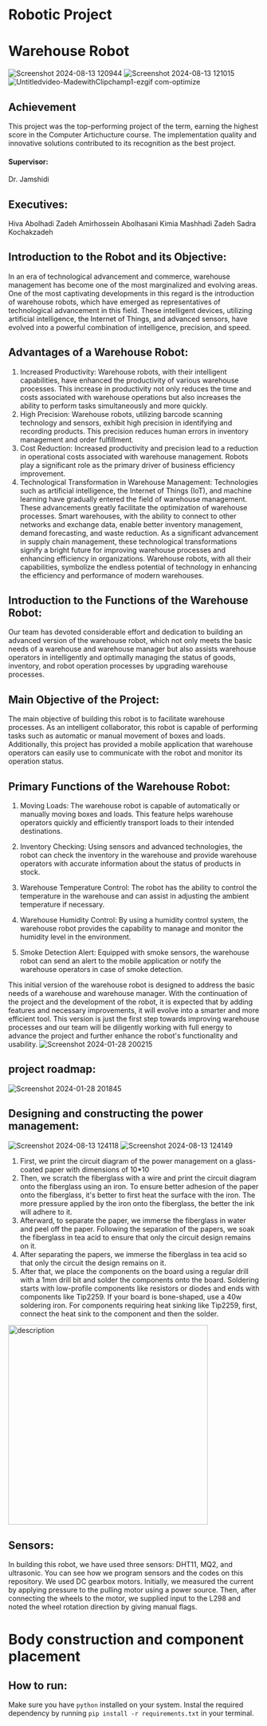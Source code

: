 # Robotic Project
# Warehouse Robot
![Screenshot 2024-08-13 120944](https://github.com/user-attachments/assets/dcd70d99-d0f7-4ab6-9b08-57bd2034f979)
![Screenshot 2024-08-13 121015](https://github.com/user-attachments/assets/988e52fd-9066-4501-87d0-776e88a2e824)
![Untitledvideo-MadewithClipchamp1-ezgif com-optimize](https://github.com/user-attachments/assets/5ad2d584-fbfd-4366-b079-c4a24f78387b)

## Achievement
This project was the top-performing project of the term, earning the highest score in the Computer Artichucture course. The implementation quality and innovative solutions contributed to its recognition as the best project.
#### Supervisor:
Dr. Jamshidi

## Executives:
Hiva Abolhadi Zadeh
Amirhossein Abolhasani
Kimia Mashhadi Zadeh
Sadra Kochakzadeh

## Introduction to the Robot and its Objective:
In an era of technological advancement and commerce, warehouse management has become one of the most marginalized and evolving areas. One of the most captivating developments in this regard is the introduction of warehouse robots, which have emerged as representatives
of technological advancement in this field. These intelligent devices, utilizing artificial intelligence, the Internet of Things, and advanced sensors, have evolved into a powerful combination of intelligence, precision, and speed.

## Advantages of a Warehouse Robot:
1. Increased Productivity:
Warehouse robots, with their intelligent capabilities, have enhanced the productivity of various warehouse processes. This increase in productivity not only reduces the time and costs associated with warehouse operations but also increases the ability to perform tasks simultaneously and more quickly.
2. High Precision:
Warehouse robots, utilizing barcode scanning technology and sensors, exhibit high precision in identifying and recording products. This precision reduces human errors in inventory management and order fulfillment.
3. Cost Reduction:
Increased productivity and precision lead to a reduction in operational costs associated with warehouse management. Robots play a significant role as the primary driver of business efficiency improvement.
4. Technological Transformation in Warehouse Management:
Technologies such as artificial intelligence, the Internet of Things (IoT), and machine learning have gradually entered the field of warehouse management. These advancements greatly facilitate the optimization of warehouse processes. Smart warehouses, with the ability to connect to other networks and exchange data, enable better inventory management, demand forecasting, and waste reduction. As a significant advancement in supply chain management, these technological transformations signify a bright future for improving warehouse processes and enhancing efficiency in organizations. Warehouse robots, with all their capabilities, symbolize the endless potential of technology in enhancing the efficiency and performance of modern warehouses.

## Introduction to the Functions of the Warehouse Robot:
Our team has devoted considerable effort and dedication to building an advanced version of the warehouse robot, which not only meets the basic needs of a warehouse and warehouse manager but also assists warehouse operators in intelligently and optimally managing the status of goods, inventory, and robot operation processes by upgrading warehouse processes.

## Main Objective of the Project:
The main objective of building this robot is to facilitate warehouse processes. As an intelligent collaborator, this robot is capable of performing tasks such as automatic or manual movement of boxes and loads. Additionally, this project has provided a mobile application that warehouse operators can easily use to communicate with the robot and monitor its operation status.

## Primary Functions of the Warehouse Robot:

1. Moving Loads: The warehouse robot is capable
of automatically or manually moving boxes and
loads. This feature helps warehouse operators
quickly and efficiently transport loads to their
intended destinations.

2. Inventory Checking: Using sensors and
advanced technologies, the robot can check the
inventory in the warehouse and provide
warehouse operators with accurate information
about the status of products in stock.

3. Warehouse Temperature Control: The robot has
the ability to control the temperature in the
warehouse and can assist in adjusting the
ambient temperature if necessary.

4. Warehouse Humidity Control: By using a
humidity control system, the warehouse robot
provides the capability to manage and monitor
the humidity level in the environment.

5. Smoke Detection Alert: Equipped with smoke
sensors, the warehouse robot can send an alert
to the mobile application or notify the warehouse
operators in case of smoke detection.

This initial version of the warehouse
robot is designed to address the basic
needs of a warehouse and warehouse
manager. With the continuation of the
project and the development of the
robot, it is expected that by adding
features and necessary improvements, it
will evolve into a smarter and more
efficient tool. This version is just the first
step towards improving warehouse
processes and our team will be diligently
working with full energy to advance the
project and further enhance the robot's
functionality and usability.
![Screenshot 2024-01-28 200215](https://github.com/user-attachments/assets/cfce0ea5-90e7-4b1d-8e76-a12481947728)


## project roadmap:
![Screenshot 2024-01-28 201845](https://github.com/user-attachments/assets/1062cdfb-724d-421b-86b1-d98eb2050760)

## Designing and constructing the power management:
![Screenshot 2024-08-13 124118](https://github.com/user-attachments/assets/0bfa93e7-e943-4364-99a0-31ccbd067d30)
![Screenshot 2024-08-13 124149](https://github.com/user-attachments/assets/a0bce3a5-2ace-40d4-aa1e-6a2f1099725c)
1. First, we print the circuit diagram of the power
management on a glass-coated paper with
dimensions of 10*10
2. Then, we scratch the fiberglass with a wire and
print the circuit diagram onto the fiberglass using
an iron. To ensure better adhesion of the paper
onto the fiberglass, it's better to first heat the
surface with the iron. The more pressure applied
by the iron onto the fiberglass, the better the ink
will adhere to it.
3. Afterward, to separate the paper, we
immerse the fiberglass in water and peel off
the paper. Following the separation of the
papers, we soak the fiberglass in tea acid to
ensure that only the circuit design remains
on it.
4. After separating the papers, we immerse the
fiberglass in tea acid so that only the circuit
the design remains on it.
5. After that, we place the components on the board
using a regular drill with a 1mm drill bit and solder
the components onto the board. Soldering starts
with low-profile components like resistors or diodes
and ends with components like Tip2259. If your
board is bone-shaped, use a 40w soldering iron. For
components requiring heat sinking like Tip2259, first,
connect the heat sink to the component and then
the solder.
<img src="https://github.com/user-attachments/assets/e830e852-190e-4d38-9ba2-9d5d8fa03d9a" alt="description" width="400"/>

## Sensors:
In building this robot, we have used
three sensors: DHT11, MQ2, and ultrasonic. You can see how we program sensors and the codes on this repository.
We used DC gearbox motors. Initially, we measured the
current by applying pressure to the pulling motor using a
power source. Then, after connecting the wheels to the
motor, we supplied input to the L298 and noted the
wheel rotation direction by giving manual flags.

# Body construction and component placement


## How to run:
Make sure you have `python` installed on your system. Instal the required dependency by running `pip install -r requirements.txt` in your terminal.

